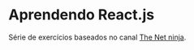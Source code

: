 # Aprendendo React.js
Série de exercícios baseados no canal [The Net ninja](https://www.youtube.com/channel/UCW5YeuERMmlnqo4oq8vwUpg).
